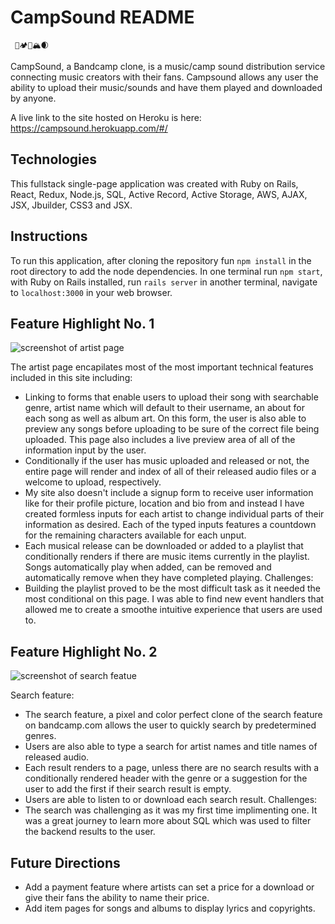 # CampSound README
     🌊🏕🌳🏔🌒
     
CampSound, a Bandcamp clone, is a music/camp sound distribution service connecting music creators with their fans. Campsound allows any user the ability to upload their music/sounds and have them played and downloaded by anyone.

A live link to the site hosted on Heroku is here: https://campsound.herokuapp.com/#/

## Technologies
This fullstack single-page application was created with Ruby on Rails, React, Redux, Node.js, SQL, Active Record, Active Storage, AWS, AJAX, JSX, Jbuilder, CSS3 and JSX.

## Instructions
To run this application, after cloning the repository fun `npm install` in the root directory to add the node dependencies. In one terminal run `npm start`, with Ruby on Rails installed, run `rails server` in another terminal, navigate to `localhost:3000` in your web browser.

## Feature Highlight No. 1
![screenshot of artist page](https://campsound-dev.s3-us-west-1.amazonaws.com/Screen+Shot+2020-12-22+at+10.55.11+PM.png)

The artist page encapilates most of the most important technical features included in this site including: 
* Linking to forms that enable users to upload their song with searchable genre, artist name which will default to their username, an about for each song as well as album art. On this form, the user is also able to preview any songs before uploading to be sure of the correct file being uploaded. This page also includes a live preview area of all of the information input by the user.
* Conditionally if the user has music uploaded and released or not, the entire page will render and index of all of their released audio files or a welcome to upload, respectively.
* My site also doesn't include a signup form to receive user information like for their profile picture, location and bio from and instead I have created formless inputs for each artist to change individual parts of their information as desired. Each of the typed inputs features a countdown for the remaining characters available for each unput. 
* Each musical release can be downloaded or added to a playlist that conditionally renders if there are music items currently in the playlist. Songs automatically play when added, can be removed and automatically remove when they have completed playing.
Challenges:
* Building the playlist proved to be the most difficult task as it needed the most conditional on this page. I was able to find new event handlers that allowed me to create a smoothe intuitive experience that users are used to.


## Feature Highlight No. 2
![screenshot of search featue](https://campsound-dev.s3-us-west-1.amazonaws.com/Screen+Shot+2020-12-22+at+10.46.05+PM.png)

Search feature:
* The search feature, a pixel and color perfect clone of the search feature on bandcamp.com allows the user to quickly search by predetermined genres.
* Users are also able to type a search for artist names and title names of released audio.
* Each result renders to a page, unless there are no search results with a conditionally rendered header with the genre or a suggestion for the user to add the first if their search result is empty.
* Users are able to listen to or download each search result.
Challenges:
* The search was challenging as it was my first time implimenting one. It was a great journey to learn more about SQL which was used to filter the backend results to the user.

## Future Directions
* Add a payment feature where artists can set a price for a download or give their fans the ability to name their price.
* Add item pages for songs and albums to display lyrics and copyrights.
